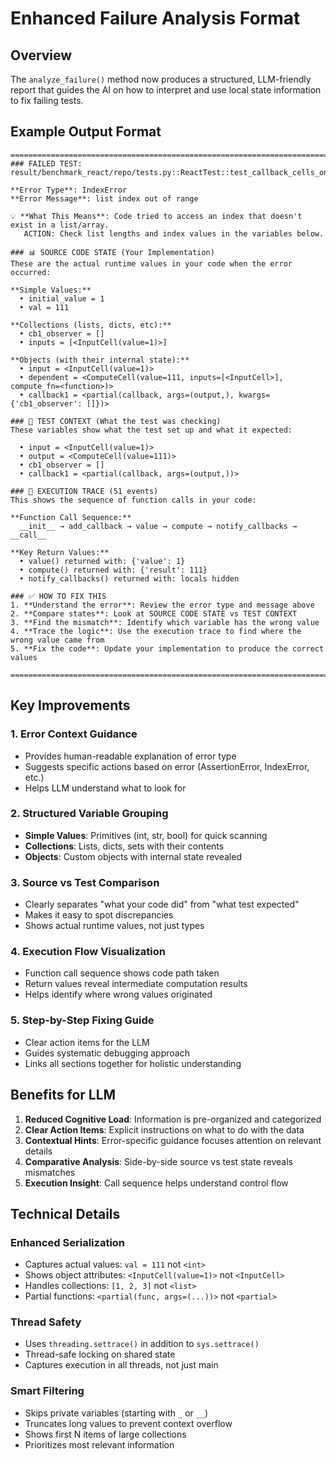 # Enhanced Failure Analysis Format

## Overview
The `analyze_failure()` method now produces a structured, LLM-friendly report that guides the AI on how to interpret and use local state information to fix failing tests.

## Example Output Format

```
================================================================================
### FAILED TEST: result/benchmark_react/repo/tests.py::ReactTest::test_callback_cells_only_fire_on_change

**Error Type**: IndexError
**Error Message**: list index out of range

💡 **What This Means**: Code tried to access an index that doesn't exist in a list/array.
   ACTION: Check list lengths and index values in the variables below.

### 📊 SOURCE CODE STATE (Your Implementation)
These are the actual runtime values in your code when the error occurred:

**Simple Values:**
  • initial_value = 1
  • val = 111

**Collections (lists, dicts, etc):**
  • cb1_observer = []
  • inputs = [<InputCell(value=1)>]

**Objects (with their internal state):**
  • input = <InputCell(value=1)>
  • dependent = <ComputeCell(value=111, inputs=[<InputCell>], compute_fn=<function>)>
  • callback1 = <partial(callback, args=(output,), kwargs={'cb1_observer': []})>

### 🎯 TEST CONTEXT (What the test was checking)
These variables show what the test set up and what it expected:

  • input = <InputCell(value=1)>
  • output = <ComputeCell(value=111)>
  • cb1_observer = []
  • callback1 = <partial(callback, args=(output,))>

### 🔄 EXECUTION TRACE (51 events)
This shows the sequence of function calls in your code:

**Function Call Sequence:**
  __init__ → add_callback → value → compute → notify_callbacks → __call__

**Key Return Values:**
  • value() returned with: {'value': 1}
  • compute() returned with: {'result': 111}
  • notify_callbacks() returned with: locals hidden

### ✅ HOW TO FIX THIS
1. **Understand the error**: Review the error type and message above
2. **Compare states**: Look at SOURCE CODE STATE vs TEST CONTEXT
3. **Find the mismatch**: Identify which variable has the wrong value
4. **Trace the logic**: Use the execution trace to find where the wrong value came from
5. **Fix the code**: Update your implementation to produce the correct values

================================================================================
```

## Key Improvements

### 1. Error Context Guidance
- Provides human-readable explanation of error type
- Suggests specific actions based on error (AssertionError, IndexError, etc.)
- Helps LLM understand what to look for

### 2. Structured Variable Grouping
- **Simple Values**: Primitives (int, str, bool) for quick scanning
- **Collections**: Lists, dicts, sets with their contents
- **Objects**: Custom objects with internal state revealed

### 3. Source vs Test Comparison
- Clearly separates "what your code did" from "what test expected"
- Makes it easy to spot discrepancies
- Shows actual runtime values, not just types

### 4. Execution Flow Visualization
- Function call sequence shows code path taken
- Return values reveal intermediate computation results
- Helps identify where wrong values originated

### 5. Step-by-Step Fixing Guide
- Clear action items for the LLM
- Guides systematic debugging approach
- Links all sections together for holistic understanding

## Benefits for LLM

1. **Reduced Cognitive Load**: Information is pre-organized and categorized
2. **Clear Action Items**: Explicit instructions on what to do with the data
3. **Contextual Hints**: Error-specific guidance focuses attention on relevant details
4. **Comparative Analysis**: Side-by-side source vs test state reveals mismatches
5. **Execution Insight**: Call sequence helps understand control flow

## Technical Details

### Enhanced Serialization
- Captures actual values: `val = 111` not `<int>`
- Shows object attributes: `<InputCell(value=1)>` not `<InputCell>`
- Handles collections: `[1, 2, 3]` not `<list>`
- Partial functions: `<partial(func, args=(...))>` not `<partial>`

### Thread Safety
- Uses `threading.settrace()` in addition to `sys.settrace()`
- Thread-safe locking on shared state
- Captures execution in all threads, not just main

### Smart Filtering
- Skips private variables (starting with `_` or `__`)
- Truncates long values to prevent context overflow
- Shows first N items of large collections
- Prioritizes most relevant information
